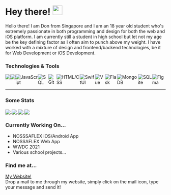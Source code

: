 # Hey there! <img src="https://raw.githubusercontent.com/MartinHeinz/MartinHeinz/master/wave.gif" width="30px">
Hello there! I am Don from Singapore and I am an 18 year old student who's extremely passionate in both programming and design for both the web and iOS platform. I am currently still a student in high school but let not my age be the key defining factor as I often aim to punch above my weight.
I have worked with a mixture of design and frontend/backend technologies, be it for Web Development or iOS Development.

### Technologies & Tools
<div style="display: flex">
  <img src="https://img.shields.io/badge/-Swift-orange"/>
  <img src="https://img.shields.io/badge/-Python-blue"/>
  <img alt="JavaScript" src="https://img.shields.io/badge/-Javascript-yellow" />
  <img alt="SQL" src="https://img.shields.io/badge/-SQL-lightgrey" />
  <img alt="Git" src="https://img.shields.io/badge/-Git-critical" />
  <img alt="HTML/CSS" src="https://img.shields.io/badge/-HTML%2FCSS-yellowgreen" />
  <img alt="SwiftUI" src="https://img.shields.io/badge/-SwiftUI-3e8bc3" />
  <img alt="Vue" src="https://img.shields.io/badge/-VueJS-61b083" />
  <img alt="Flask" src="https://img.shields.io/badge/-Flask-406893" />
  <img alt="MongoDB" src="https://img.shields.io/badge/-MongoDB-4ca158" />
  <img alt="SQLite" src="https://img.shields.io/badge/-SQLite-64a2c9" />
  <img alt="Figma" src="https://img.shields.io/badge/-Figma-8c5aee" />
</div>
<hr>

### Some Stats
<a href="donchia.tech">
  <img align="center" src="https://github-readme-stats.vercel.app/api?username=dhs17y2adonchia&show_icons=true" />
</a>
<a href="donchia.tech">
  <img align="center" src="https://github-readme-stats.vercel.app/api/top-langs/?username=dhs17y2adonchia&langs_count=7&exclude_repo=marketplace&layout=compact" />
</a>
<a href="donchia.tech">
  <img align="center" src="https://github-readme-stats.vercel.app/api/pin/?username=dhs17y2adonchia&repo=portfolio-macos" />
</a>
<a href="donchia.tech">
  <img align="center" src="https://github-readme-stats.vercel.app/api/pin/?username=dhs17y2adonchia&repo=duomo" />
</a>

### Currently Working On...
- NOSSSAFLEX iOS/Android App
- NOSSAFLEX Web App
- WWDC 2021
- Various school projects...

### Find me at...
[My Website!](www.donchia.tech) <br>
Drop a mail to me through my website, simply click on the mail icon, type your message and send it!

<!--
**dhs17y2adonchia/dhs17y2adonchia** is a ✨ _special_ ✨ repository because its `README.md` (this file) appears on your GitHub profile.

Here are some ideas to get you started:

- 🔭 I’m currently working on ...
- 🌱 I’m currently learning ...
- 👯 I’m looking to collaborate on ...
- 🤔 I’m looking for help with ...
- 💬 Ask me about ...
- 📫 How to reach me: ...
- 😄 Pronouns: ...
- ⚡ Fun fact: ...
-->
